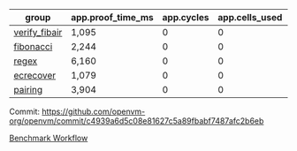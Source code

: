 | group | app.proof_time_ms | app.cycles | app.cells_used | leaf.proof_time_ms | leaf.cycles | leaf.cells_used |
| -- | -- | -- | -- | -- | -- | -- |
| [verify_fibair](https://github.com/openvm-org/openvm/blob/benchmark-results/benchmarks-pr/1872/verify_fibair-c4939a6d5c08e81627c5a89fbabf7487afc2b6eb.md) | 1,095 |  0 |  0 |- | - | - |
| [fibonacci](https://github.com/openvm-org/openvm/blob/benchmark-results/benchmarks-pr/1872/fibonacci-c4939a6d5c08e81627c5a89fbabf7487afc2b6eb.md) | 2,244 |  0 |  0 |- | - | - |
| [regex](https://github.com/openvm-org/openvm/blob/benchmark-results/benchmarks-pr/1872/regex-c4939a6d5c08e81627c5a89fbabf7487afc2b6eb.md) | 6,160 |  0 |  0 |- | - | - |
| [ecrecover](https://github.com/openvm-org/openvm/blob/benchmark-results/benchmarks-pr/1872/ecrecover-c4939a6d5c08e81627c5a89fbabf7487afc2b6eb.md) | 1,079 |  0 |  0 |- | - | - |
| [pairing](https://github.com/openvm-org/openvm/blob/benchmark-results/benchmarks-pr/1872/pairing-c4939a6d5c08e81627c5a89fbabf7487afc2b6eb.md) | 3,904 |  0 |  0 |- | - | - |


Commit: https://github.com/openvm-org/openvm/commit/c4939a6d5c08e81627c5a89fbabf7487afc2b6eb

[Benchmark Workflow](https://github.com/openvm-org/openvm/actions/runs/16355638763)
